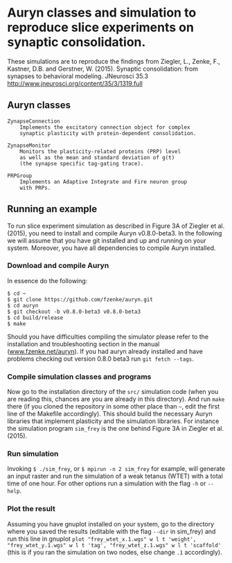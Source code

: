 # Auryn classes and simulation to reproduce slice experiments on synaptic consolidation.

These simulations are to reproduce the findings from Ziegler, L., Zenke, F., Kastner, D.B. and Gerstner, W. (2015). 
Synaptic consolidation: from synapses to behavioral modeling. JNeurosci 35.3
http://www.jneurosci.org/content/35/3/1319.full

## Auryn classes

```
ZynapseConnection
	Implements the excitatory connection object for complex
	synaptic plasticity with protein-dependent consolidation.

ZynapseMonitor
	Monitors the plasticity-related proteins (PRP) level
	as well as the mean and standard deviation of g(t)
	(the synapse specific tag-gating trace).

PRPGroup
	Implements an Adaptive Integrate and Fire neuron group
	with PRPs.
```

## Running an example

To run slice experiment simulation as described in Figure 3A of Ziegler et al. (2015),
you need to install and compile Auryn v0.8.0-beta3. 
In the following we will assume that you have git installed and up and running
on your system. Moreover, you have all dependencies to compile Auryn installed.

### Download and compile Auryn 

In essence do the following:
```
$ cd ~
$ git clone https://github.com/fzenke/auryn.git
$ cd auryn
$ git checkout -b v0.8.0-beta3 v0.8.0-beta3
$ cd build/release
$ make
```

Should you have difficulties compiling the simulator please refer to the
installation and troubleshooting section in the manual (www.fzenke.net/auryn).
If you had auryn already installed and have problems checking out version 0.8.0 beta3
run `git fetch --tags`.

### Compile simulation classes and programs

Now go to the installation directory of the `src/` simulation code (when you are
reading this, chances are you are already in this directory). And run `make`
there (if you cloned the repository in some other place than `~`, edit the first line of
the Makefile accordingly). This should build the necessary Auryn libraries that implement
plasticity and the simulation libraries. For instance the simulation program `sim_frey` is the
one behind Figure 3A in Ziegler et al. (2015).

### Run simulation

Invoking `$ ./sim_frey`, or `$ mpirun -n 2 sim_frey` for example,
will generate an input raster and run the simulation of a weak tetanus (WTET) with a total
time of one hour. For other options run a simulation with the flag `-h` or `--help`.

### Plot the result

Assuming you have gnuplot installed on your system, go to the directory where you saved the results
(editable with the flag `--dir` in sim_frey) and run this line in gnuplot
`plot "frey_wtet_x.1.wgs" w l t 'weight', "frey_wtet_y.1.wgs" w l t 'tag', "frey_wtet_z.1.wgs" w l t 'scaffold'`
(this is if you ran the simulation on two nodes, else change `.1` accordingly).